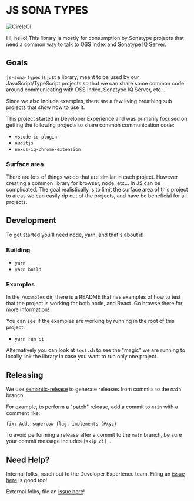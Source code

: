 # JS SONA TYPES

[![CircleCI](https://circleci.com/gh/sonatype-nexus-community/js-sona-types.svg?style=svg)](https://circleci.com/gh/sonatype-nexus-community/js-sona-types)

Hi, hello! This library is mostly for consumption by Sonatype projects that need a common way to talk to OSS Index and Sonatype IQ Server.

## Goals 

`js-sona-types` is just a library, meant to be used by our JavaScript/TypeScript projects so that we can share some common code around communicating with OSS Index, Sonatype IQ Server, etc...

Since we also include examples, there are a few living breathing sub projects that show how to use it.

This project started in Developer Experience and was primarily focused on getting the following projects to share common communication code:

- `vscode-iq-plugin`
- `auditjs`
- `nexus-iq-chrome-extension`

### Surface area

There are lots of things we do that are similar in each project. However creating a common library for browser, node, etc... in JS can be complicated. The goal realistically is to limit the surface area of this project to areas we can easily rip out of the projects, and have be beneficial for all projects.

## Development

To get started you'll need node, yarn, and that's about it!

### Building

- `yarn`
- `yarn build`

### Examples

In the `/examples` dir, there is a README that has examples of how to test that the project is working for both node, and React. Go browse there for more information!

You can see if the examples are working by running in the root of this project:

- `yarn run ci`

Alternatively you can look at `test.sh` to see the "magic" we are running to locally link the library in case you want to run only one project.

## Releasing

We use [semantic-release](https://github.com/semantic-release/semantic-release) to generate releases
from commits to the `main` branch.

For example, to perform a "patch" release, add a commit to `main` with a comment like:

```
fix: Adds supercow flag, implements (#xyz)
```

To avoid performing a release after a commit to the `main` branch, be sure your commit message includes `[skip ci] `.

## Need Help?

Internal folks, reach out to the Developer Experience team. Filing an [issue here](https://github.com/sonatype-nexus-community/js-sona-types/issues) is good too!

External folks, file an [issue here](https://github.com/sonatype-nexus-community/js-sona-types/issues)!

